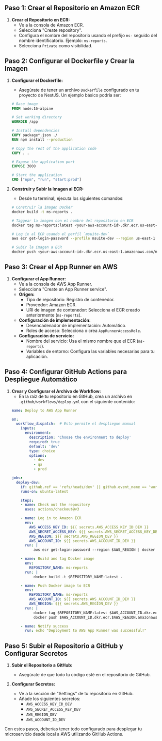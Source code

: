 ## Paso 1: Crear el Repositorio en Amazon ECR

1. **Crear el Repositorio en ECR:**
   - Ve a la consola de Amazon ECR.
   - Selecciona "Create repository".
   - Configura el nombre del repositorio usando el prefijo `ms-` seguido del nombre identificatorio. Ejemplo: `ms-reports`.
   - Selecciona `Private` como visibilidad.

## Paso 2: Configurar el Dockerfile y Crear la Imagen

1. **Configurar el Dockerfile:**
   - Asegúrate de tener un archivo `Dockerfile` configurado en tu proyecto de NestJS. Un ejemplo básico podría ser:
   ```dockerfile
   # Base image
   FROM node:16-alpine

   # Set working directory
   WORKDIR /app

   # Install dependencies
   COPY package*.json ./
   RUN npm install --production

   # Copy the rest of the application code
   COPY . .

   # Expose the application port
   EXPOSE 3000

   # Start the application
   CMD ["npm", "run", "start:prod"]
   ```

2. **Construir y Subir la Imagen al ECR:**
   - Desde tu terminal, ejecuta los siguientes comandos:
   ```bash
   # Construir la imagen Docker
   docker build -t ms-reports .

   # Taggear la imagen con el nombre del repositorio en ECR
   docker tag ms-reports:latest <your-aws-account-id>.dkr.ecr.us-east-1.amazonaws.com/ms-reports:latest

   # Log in al ECR usando el perfil `msuite-dev`
   aws ecr get-login-password --profile msuite-dev --region us-east-1 | docker login --username AWS --password-stdin <your-aws-account-id>.dkr.ecr.us-east-1.amazonaws.com

   # Subir la imagen a ECR
   docker push <your-aws-account-id>.dkr.ecr.us-east-1.amazonaws.com/ms-reports:latest
   ```

## Paso 3: Crear el App Runner en AWS

1. **Configurar el App Runner:**
   - Ve a la consola de AWS App Runner.
   - Selecciona "Create an App Runner service".
   - **Origen:**
     - Tipo de repositorio: Registro de contenedor.
     - Proveedor: Amazon ECR.
     - URI de imagen de contenedor: Selecciona el ECR creado anteriormente (`ms-reports`).
   - **Configuración de implementación:**
     - Desencadenador de implementación: Automático.
     - Roles de acceso: Selecciona o crea `AppRunnerAccessRole`.
   - **Configuración de servicio:**
     - Nombre del servicio: Usa el mismo nombre que el ECR (`ms-reports`).
     - Variables de entorno: Configura las variables necesarias para tu aplicación.

## Paso 4: Configurar GitHub Actions para Despliegue Automático

1. **Crear y Configurar el Archivo de Workflow:**
   - En la raíz de tu repositorio en GitHub, crea un archivo en `.github/workflows/deploy.yml` con el siguiente contenido:
   ```yaml
   name: Deploy to AWS App Runner

   on:
     workflow_dispatch:  # Esto permite el despliegue manual
       inputs:
         environment:
           description: 'Choose the environment to deploy'
           required: true
           default: 'dev'
           type: choice
           options:
             - dev
             - qa
             - prod

   jobs:
     deploy-dev:
       if: github.ref == 'refs/heads/dev' || github.event_name == 'workflow_dispatch' && github.event.inputs.environment == 'dev'
       runs-on: ubuntu-latest

       steps:
       - name: Check out the repository
         uses: actions/checkout@v3

       - name: Log in to Amazon ECR
         env:
           AWS_ACCESS_KEY_ID: ${{ secrets.AWS_ACCESS_KEY_ID_DEV }}
           AWS_SECRET_ACCESS_KEY: ${{ secrets.AWS_SECRET_ACCESS_KEY_DEV }}
           AWS_REGION: ${{ secrets.AWS_REGION_DEV }}
           AWS_ACCOUNT_ID: ${{ secrets.AWS_ACCOUNT_ID_DEV }}
         run: |
             aws ecr get-login-password --region $AWS_REGION | docker login --username AWS --password-stdin $AWS_ACCOUNT_ID.dkr.ecr.$AWS_REGION.amazonaws.com

       - name: Build and tag Docker image
         env: 
           REPOSITORY_NAME: ms-reports
         run: |
             docker build -t $REPOSITORY_NAME:latest .

       - name: Push Docker image to ECR
         env: 
           REPOSITORY_NAME: ms-reports
           AWS_ACCOUNT_ID: ${{ secrets.AWS_ACCOUNT_ID_DEV }}
           AWS_REGION: ${{ secrets.AWS_REGION_DEV }}
         run: |
             docker tag $REPOSITORY_NAME:latest $AWS_ACCOUNT_ID.dkr.ecr.$AWS_REGION.amazonaws.com/$REPOSITORY_NAME:latest
             docker push $AWS_ACCOUNT_ID.dkr.ecr.$AWS_REGION.amazonaws.com/$REPOSITORY_NAME:latest

       - name: Notify success
         run: echo "Deployment to AWS App Runner was successful!"
   ```

## Paso 5: Subir el Repositorio a GitHub y Configurar Secretos

1. **Subir el Repositorio a GitHub:**
   - Asegúrate de que todo tu código esté en el repositorio de GitHub.

2. **Configurar Secretos:**
   - Ve a la sección de "Settings" de tu repositorio en GitHub.
   - Añade los siguientes secretos:
     - `AWS_ACCESS_KEY_ID_DEV`
     - `AWS_SECRET_ACCESS_KEY_DEV`
     - `AWS_REGION_DEV`
     - `AWS_ACCOUNT_ID_DEV`

Con estos pasos, deberías tener todo configurado para desplegar tu microservicio desde local a AWS utilizando GitHub Actions.
